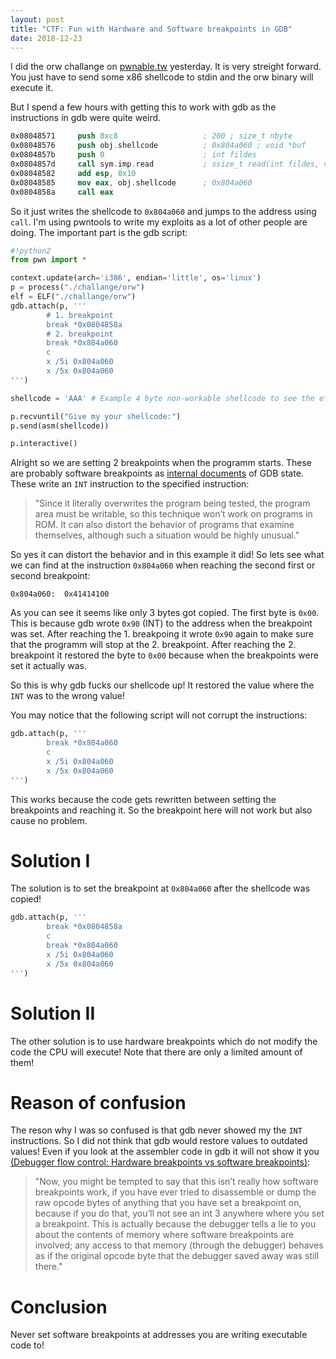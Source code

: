 ```yaml
---
layout: post
title: "CTF: Fun with Hardware and Software breakpoints in GDB"
date: 2018-12-23
---
```


I did the orw challange on [pwnable.tw](https://pwnable.tw/) yesterday. It is very streight forward.
You just have to send some x86 shellcode to stdin and the orw binary will execute it.

But I spend a few hours with getting this to work with gdb as the instructions in gdb were quite
weird.

```nasm
0x08048571     push 0xc8                   ; 200 ; size_t nbyte
0x08048576     push obj.shellcode          ; 0x804a060 ; void *buf
0x0804857b     push 0                      ; int fildes
0x0804857d     call sym.imp.read           ; ssize_t read(int fildes, void *buf, size_t nbyte)
0x08048582     add esp, 0x10
0x08048585     mov eax, obj.shellcode      ; 0x804a060
0x0804858a     call eax
```

So it just writes the shellcode to `0x804a060` and jumps to the address using `call`.
I'm using pwntools to write my exploits as a lot of other people are doing.
The important part is the gdb script:
```python
#!python2
from pwn import *

context.update(arch='i386', endian='little', os='linux')
p = process("./challange/orw")
elf = ELF("./challange/orw")
gdb.attach(p, '''
        # 1. breakpoint
        break *0x0804858a
        # 2. breakpoint
        break *0x804a060 
        c
        x /5i 0x804a060
        x /5x 0x804a060
''')

shellcode = 'AAA' # Example 4 byte non-workable shellcode to see the effect of software breakpoints

p.recvuntil("Give my your shellcode:")
p.send(asm(shellcode))

p.interactive()


```

Alright so we are setting 2 breakpoints when the programm starts. These are probably software
breakpoints as [internal documents](https://sourceware.org/gdb/wiki/Internals/Breakpoint%20Handling) of GDB state. These write an `INT` instruction to the specified instruction:

> "Since it literally overwrites the program being tested, the program area must be writable, so this technique won’t work on programs in ROM. It can also distort the behavior of programs that examine themselves, although such a situation would be highly unusual."

So yes it can distort the behavior and in this example it did! So lets see what we can find at the
instruction `0x804a060` when reaching the second first or second breakpoint:

```hex
0x804a060:	0x41414100
```

As you can see it seems like only 3 bytes got copied. The first byte is `0x00`.
This is because gdb wrote `0x90` (INT) to the address when the breakpoint was set.
After reaching the 1. breakpoing it wrote `0x90` again to make sure that the programm will stop at
the 2. breakpoint.
After reaching the 2. breakpoint it restored the byte to `0x00` because when the breakpoints were set it actually was.

So this is why gdb fucks our shellcode up! It restored the value where the `INT` was to the wrong
value!


You may notice that the following script will not corrupt the instructions:
```python
gdb.attach(p, '''
        break *0x804a060 
        c
        x /5i 0x804a060
        x /5x 0x804a060
''')
```

This works because the code gets rewritten between setting the breakpoints and reaching it. So the
breakpoint here will not work but also cause no problem.

# Solution I
The solution is to set the breakpoint at `0x804a060` after the shellcode was copied!
```python
gdb.attach(p, '''
        break *0x0804858a
        c
        break *0x804a060 
        x /5i 0x804a060
        x /5x 0x804a060
''')
```

# Solution II 
The other solution is to use hardware breakpoints which do not modify the code the CPU will execute!
Note that there are only a limited amount of them!

# Reason of confusion
The reson why I was so confused is that gdb never showed my the `INT` instructions. So I did not
think that gdb would restore values to outdated values!
Even if you look at the assembler code in gdb it will not show it you
[(Debugger flow control: Hardware breakpoints vs software breakpoints)](http://www.nynaeve.net/?p=80):

> "Now, you might be tempted to say that this isn’t really how software breakpoints work, if you have ever tried to disassemble or dump the raw opcode bytes of anything that you have set a breakpoint on, because if you do that, you’ll not see an int 3 anywhere where you set a breakpoint. This is actually because the debugger tells a lie to you about the contents of memory where software breakpoints are involved; any access to that memory (through the debugger) behaves as if the original opcode byte that the debugger saved away was still there."

# Conclusion

Never set software breakpoints at addresses you are writing executable code to!


